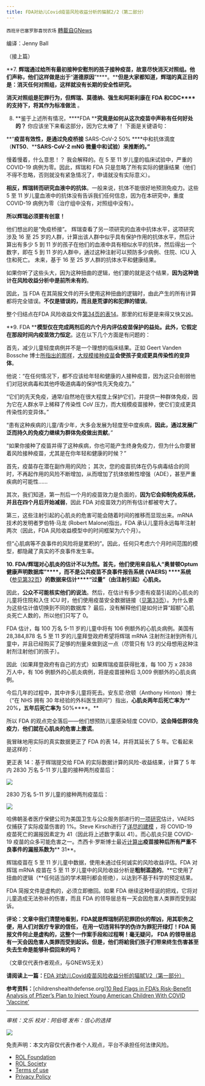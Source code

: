 ```yaml
---
title: FDA对幼儿Covid疫苗风险收益分析的猫腻2/2（第二部分）
---
```

`西班牙巴塞罗那喜悦农场` [轉載自GNews](https://gnews.org/zh-hans/1620918/)

编译：Jenny Ball

（接上篇）

**7. ****辉瑞通过给所有最初接种安慰剂的孩子接种疫苗，故意尽快消灭对照组。他们声称，他们这样做是出于****“****道德原因****”****。****但是大家都知道，辉瑞的真正目的是：消灭任何对照组，这样就没有长期的安全性研究。**

**消灭对照组是犯罪行为，但辉瑞、**莫德纳、**强生和阿斯利康在**** FDA ****和****CDC****的支持下，将其作为标准做法** 。

8. **鉴于上述所有情况，****FDA ****究竟是如何从这次疫苗中声称有任何好处的？** 你应该坐下来看这部分，因为它太棒了！ 下面是关键语句：

**“****疫苗有效性，是通过免疫桥接**** SARS-CoV-2 50% ****中和抗体滴度（****NT50****、****SARS-CoV-2 mNG ****微量中和试验）来推断的。****”**

慢着慢着，什么意思！？ 我会解释的。在 5 至 11 岁儿童的临床试验中，严重的 COVID-19 病例为零。因此，辉瑞和 FDA 只是忽略了所有实际的健康结果（他们不得不忽略，否则就没有紧急情况了，申请就没有实际意义）。

**相反，辉瑞转而研究血液中的抗体**。一般来说，抗体不能很好地预测免疫力。这些 5 至 11 岁儿童血液中的抗体没有告诉我们任何信息，因为在本研究中，重度 COVID-19 病例为零（治疗组中没有，对照组中没有）。

**所以辉瑞必须要有创意！**

他们想出的是“免疫桥接”。 辉瑞查看了另一项研究的血液中抗体水平，这项研究涉及 16 至 25 岁的人群，计算出该人群中似乎具有保护作用的抗体水平，然后计算出有多少 5 到 11 岁的孩子在他们的血液中具有相似水平的抗体，然后得出一个数字，即在 5 到 11 岁的人群中，通过这种注射可以预防多少病例、住院、ICU 入住和死亡。 未来，基于 16 至 25 岁人群的抗体水平和健康结果。

如果你听了这些头大，因为这种扭曲的逻辑，他们要的就是这个结果，**因为这种诡计在风险收益分析中是前所未有的**。

因此，当 FDA 在其简报文件的开头使用这种扭曲的逻辑时，由此产生的所有计算都将完全错误。**不仅是错误的，而且是荒谬的和犯罪的错误**。

整个归结点在FDA 风险收益文件[第34页的表14](https://www.fda.gov/media/153447/download)。那里的红标更是来得又快又凶。

**9. FDA ****模型仅在完成两剂后的六个月内评估疫苗保护的益处。**此外，它假定在那段时间内**疫苗效力恒定**。这在以下几个方面是有问题的：

首先，减少儿童轻度病例并不是一个理想的临床结果。正如 Geert Vanden Bossche 博士[所指出的那样](https://www.geertvandenbossche.org/post/the-keys-to-unlock-the-golden-gate-of-herd-immunity-towards-sars-cov-2)，[大规模接种疫苗](https://childrenshealthdefense.org/defender/interview-rob-verkerk-vanden-bossche-mass-covid-vaccinations/)**会使孩子变成更具传染性的变异体**。

他说：“在任何情况下，都不应该给年轻和健康的人接种疫苗，因为这只会削弱他们对冠状病毒和其他呼吸道病毒的保护性先天免疫力。”

“它们的先天免疫，通常/自然地在很大程度上保护它们，并提供一种群体免疫，因为它在人群水平上稀释了传染性 CoV 压力，而大规模疫苗接种，使它们变成更具传染性的变异体。”

“患有这种疾病的儿童/青少年，大多会发展为轻度至中度疾病，**因此，通过发展广泛而持久的免疫力继续为群体免疫做出贡献**。”

“如果你接种了疫苗并得了这种疾病，你也可能产生终身免疫力，但为什么你要冒着风险接种疫苗，尤其是在你年轻和健康的时候？”

首先，疫苗存在潜在副作用的风险； 其次，您的疫苗抗体在仍与病毒结合的同时，不再起作用的风险不断增加，从而增加了抗体依赖性增强（ADE），甚至严重疾病的可能性……

其次，我们知道，第一剂后一个月的疫苗效力是负面的，**因为它会抑制免疫系统，并且在四个月后开始减弱**，因此 FDA 对疫苗效力的所有估计都被夸大了。

第三，这些注射引起的心肌炎的危害可能会随着时间的推移而显现出来。mRNA 技术的发明者罗伯特·马龙 (Robert Malone)指出，FDA 承认儿童将永远每年注射两次（因此，FDA 风险收益模型中的时间框架为六个月）。

但“心肌病等不良事件的风险将是累积的”。因此，任何只考虑六个月时间范围的模型，都隐藏了真实的不良事件发生率。

**10. FDA/****辉瑞****对心肌炎的估计不以为然。****首先，他们使用来自私人****“****奥普顿****Optum ****健康声明数据库****”****，****而不是公共疫苗不良事件报告系统**** (VAERS) ****系统（**[参见第32页](https://www.fda.gov/media/153447/download)**）的数据来估计****“****过量****”****（由注射引起）心肌炎****。**

因此，**公众不可能核实他们的说法**。然后，在估计有多少患有疫苗引起的心肌炎的儿童将住院和入住 ICU 时，他们使用疫苗安全数据链接（[见第33页](https://www.fda.gov/media/153447/download)）。为什么要为这些估计值切换到不同的数据库？ 最后，没有解释他们是如何计算“超额”心肌炎死亡人数的，所以他们只写了 0。

FDA 估计，每 100 万名 5-11 岁的儿童中将有 106 例额外的心肌炎病例。美国有 28,384,878 名 5 至 11 岁的儿童拜登政府希望将辉瑞 mRNA 注射剂注射到所有儿童中，并且已经购买了足够的剂量来做到这一点（尽管只有 1/3 的父母想用这种注射剂注射他们的孩子）。

因此（如果拜登政府有自己的方式）如果辉瑞疫苗获得批准，每 100 万 x 2838 万人中，有 106 例额外的心肌炎病例，将是疫苗接种后 3,009 例额外的心肌炎病例。

今后几年的过程中，其中许多儿童将死去。安东尼·欣顿（Anthony Hinton）博士（“在 NHS 拥有 30 年经验的外科医生顾问”）指出，**心肌炎两年后死亡率为**** 20%****，五年后死亡率为**** 50%****。**

所以 FDA 的观点完全落后——他们想预防儿童感染轻度 COVID，**这会降低群体免疫力**，**他们就在心肌炎的危害上撒谎**。

我冒昧地用实际的真实数据更正了 FDA 的表 14，并将其延长了 5 年。它看起来是这样的：

更正表 14：基于辉瑞提交给 FDA 的实际数据计算的风险-收益结果，计算了 5 年内 2830 万名 5-11 岁儿童的接种两剂疫苗后：

![](https://assets.gnews.org/wp-content/uploads/2021/10/image0-4-13.jpg)

2830 万名 5-11 岁儿童的接种两剂疫苗后：

![](https://assets.gnews.org/wp-content/uploads/2021/10/corrected-Table-14-risk-to-benefit-double-jabbed-children-chart-1024x329-1.jpg)

哈佛朝圣者医疗保健公司为美国卫生与公众服务部进行的[一项研究](https://digital.ahrq.gov/sites/default/files/docs/publication/r18hs017045-lazarus-final-report-2011.pdf)估计，VAERS 仅捕获了实际疫苗伤害的 1%。Steve Kirsch进行了[详尽的建模](https://docs.google.com/document/d/1stq2nHFjAcMHhxJhWiXa33wl6x0Ga1qdIxodZnFixRw/edit) ，将 COVID-19 疫苗死亡的漏报因素定为 41（因此将上述数字乘以 41）。而心肌炎只是 COVID-19 疫苗的众多可能危害之一。杰西卡·罗斯博士最近[计算出](https://6176528bdf10180007bae955--i-do-not-consent.netlify.app/media/Pharmacovigilance%20VAERS%20paper%20FINAL_OCT_1_2021.pdf)**疫苗接种后所有严重不良事件的漏报系数为**** 31**。

辉瑞疫苗在 5 至 11 岁儿童中数据，使用未通过任何诚实的风险收益评估。FDA 对辉瑞 mRNA 疫苗在 5 至 11 岁儿童中的风险收益分析是**粗制滥造的**。**它使用了扭曲的逻辑（**任何适当的学术期刊都会拒绝），以达到不基于科学的预定结果。

FDA 简报文件是虚构的，必须立即撤回。如果 FDA 继续这种怪诞的把戏，它将对儿童造成无法弥补的伤害，而且 FDA 的领导层总有一天会因危害人类罪而受到起诉。

**评论：文章中我们清楚地看到，FDA就是辉瑞制药犯罪团伙的帮凶，用其职务之便，用人们对医疗专家的信任， 在用一切违背科学的伪诈为罪犯开绿灯！FDA 简报文件何止是虚构的，这整个一作案手段和过程啊！毫无疑问，** **FDA 的领导层总有一天会因危害人类罪而受到起诉。但是，他们将給我们孩子们带来终生伤害甚至失去生命是能够补偿回来的吗？**

（文章仅代表作者观点，与GNEWS无关）

**请阅读上一篇：**[FDA 对幼儿Covid疫苗风险收益分析的猫腻1/2（第一部分）](https://gnews.org/zh-hans/1620895/)

**参考资料：**[childrenshealthdefense.org][10 Red Flags in FDA’s Risk-Benefit Analysis of Pfizer’s Plan to Inject Young American Children With COVID ‘Vaccine’](https://childrenshealthdefense.org/defender/fda-risk-benefit-analysis-pfizer-children-covid-vaccine/?utm_source=salsa&amp;eType=EmailBlastContent&amp;eId=0c4aab2f-7021-46e9-b4c9-340e4bb896da)

* * *

*审核：文乐
校对：阿伯塔
发布：信心的选择*

![](https://assets.gnews.org/wp-content/uploads/2021/10/GNEWS_CH.-1-3-1.jpeg)

 

免责声明：本文内容仅代表作者个人观点，平台不承担任何法律风险。

- [ROL Foundation](https://rolfoundation.org/)
- [ROL Society](https://rolsociety.org/)
- [Terms of use](https://gnews.org/terms-of-use-3/)
- [Privacy Policy](https://gnews.org/privacy-policy/)
